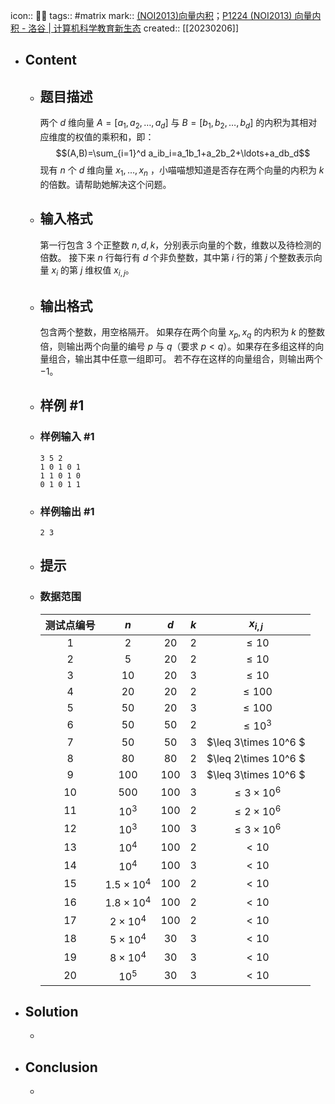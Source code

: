 icon:: 👨‍💻
tags:: #matrix
mark:: [(NOI2013)向量内积](https://ac.nowcoder.com/acm/problem/17851)；[P1224 (NOI2013) 向量内积 - 洛谷 | 计算机科学教育新生态](https://www.luogu.com.cn/problem/P1224)
created:: [[20230206]]
- ## Content
  - ## 题目描述
    两个 $d$ 维向量 $A=[a_1,a_2,\ldots,a_d]$ 与 $B=[b_1,b_2,\ldots,b_d]$ 的内积为其相对应维度的权值的乘积和，即：
    $$(A,B)=\sum_{i=1}^d a_ib_i=a_1b_1+a_2b_2+\ldots+a_db_d$$
    现有 $n$ 个 $d$ 维向量 $x_1,\ldots,x_n$ ，小喵喵想知道是否存在两个向量的内积为 $k$ 的倍数。请帮助她解决这个问题。
  - ## 输入格式
    第一行包含 $3$ 个正整数 $n,d,k$，分别表示向量的个数，维数以及待检测的倍数。
    接下来 $n$ 行每行有 $d$ 个非负整数，其中第 $i$ 行的第 $j$ 个整数表示向量 $x_i$ 的第 $j$ 维权值 $x_{i,j}$。
  - ## 输出格式
    包含两个整数，用空格隔开。
    如果存在两个向量 $x_p,x_q$ 的内积为 $k$ 的整数倍，则输出两个向量的编号 $p$ 与 $q$（要求 $p<q$）。如果存在多组这样的向量组合，输出其中任意一组即可。
    若不存在这样的向量组合，则输出两个 $-1$。
  - ## 样例 #1
  - ### 样例输入 #1
    ```
    3 5 2
    1 0 1 0 1
    1 1 0 1 0
    0 1 0 1 1
    ```
  - ### 样例输出 #1
    ```
    2 3
    ```
  - ## 提示
  - ### 数据范围
    | 测试点编号 | $n$ | $d$ | $k$ | $x_{i,j}$ |
    | :----------: | :----------: | :----------: | :----------: | :----------: |
    | $1$ | $2$ | $20$ | $2$ | $\leq 10$ |
    | $2$ | $5$ | $20$ | $2$ | $\leq 10$ |
    | $3$ | $10$ | $20$ | $3$ | $\leq 10$ |
    | $4$ | $20$ | $20$ | $2$ | $\leq 100$ |
    | $5$ | $50$ | $20$ | $3$ | $\leq 100$ |
    | $6$ | $50$ | $50$ | $2$ | $\leq 10^3$ |
    | $7$ | $50$ | $50$ | $3$ | $\leq 3\times 10^6 $ |
    | $8$ | $80$ | $80$ | $2$ | $\leq 2\times 10^6 $ |
    | $9$ | $100$ | $100$ | $3$ | $\leq 3\times 10^6 $ |
    | $10$ | $500$ | $100$ | $3$ | $\leq 3\times 10^6$ |
    | $11$ | $10^3$ | $100$ | $2$ | $\leq 2\times 10^6$ |
    | $12$ | $10^3$ | $100$ | $3$ | $\leq 3\times 10^6$ |
    | $13$ | $10^4$ | $100$ | $2$ | $<10$ |
    | $14$ | $10^4$ | $100$ | $3$ | $<10$ |
    | $15$ | $1.5\times 10^4$ | $100$ | $2$ | $<10$ |
    | $16$ | $1.8\times 10^4$ | $100$ | $2$ | $<10$ |
    | $17$ | $2\times 10^4$ | $100$ | $2$ | $<10$ |
    | $18$ | $5\times 10^4$ | $30$ | $3$ | $<10$ |
    | $19$ | $8\times 10^4$ | $30$ | $3$ | $<10$ |
    | $20$ | $10^5$ | $30$ | $3$ | $<10$ |
- ## Solution
  -
- ## Conclusion
  -
